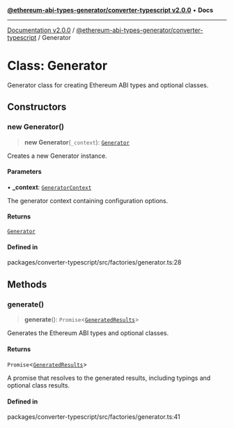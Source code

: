 [**@ethereum-abi-types-generator/converter-typescript v2.0.0**](../README.md) • **Docs**

***

[Documentation v2.0.0](../../../packages.md) / [@ethereum-abi-types-generator/converter-typescript](../README.md) / Generator

# Class: Generator

Generator class for creating Ethereum ABI types and optional classes.

## Constructors

### new Generator()

> **new Generator**(`_context`): [`Generator`](Generator.md)

Creates a new Generator instance.

#### Parameters

• **\_context**: [`GeneratorContext`](../../types/type-aliases/GeneratorContext.md)

The generator context containing configuration options.

#### Returns

[`Generator`](Generator.md)

#### Defined in

packages/converter-typescript/src/factories/generator.ts:28

## Methods

### generate()

> **generate**(): `Promise`\<[`GeneratedResults`](../../types/type-aliases/GeneratedResults.md)\>

Generates the Ethereum ABI types and optional classes.

#### Returns

`Promise`\<[`GeneratedResults`](../../types/type-aliases/GeneratedResults.md)\>

A promise that resolves to the generated results, including typings and optional class results.

#### Defined in

packages/converter-typescript/src/factories/generator.ts:41
